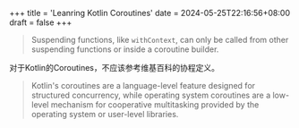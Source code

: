 +++
title = 'Leanring Kotlin Coroutines'
date = 2024-05-25T22:16:56+08:00
draft = false
+++

>Suspending functions, like `withContext`, can only be called from other suspending functions or inside a coroutine builder.

对于Kotlin的Coroutines，不应该参考维基百科的协程定义。

>Kotlin's coroutines are a language-level feature designed for structured concurrency, while operating system coroutines
> are a low-level mechanism for cooperative multitasking provided by the operating system or user-level libraries.
